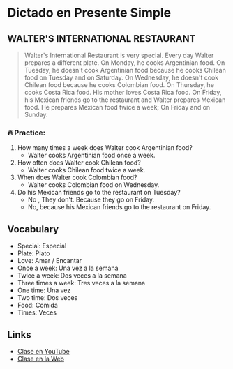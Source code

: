# Dictado en Presente Simple

## WALTER'S INTERNATIONAL RESTAURANT

> Walter's International Restaurant is very special. Every day Walter prepares a different plate. On Monday, he cooks Argentinian food. On Tuesday, he doesn't cook Argentinian food because he cooks Chilean food on Tuesday and on Saturday. On Wednesday, he doesn't cook Chilean food because he cooks Colombian food. On Thursday, he cooks Costa Rica food. His mother loves Costa Rica food. On Friday, his Mexican friends go to the restaurant and Walter prepares Mexican food. He prepares Mexican food twice a week; On Friday and on Sunday. 


### 🔥 Practice:

1. How many times a week does Walter cook Argentinian food?
	- Walter cooks Argentinian food once a week.
2. How often does Walter cook Chilean food?
	- Walter cooks Chilean food twice a week.
3. When does Walter cook Colombian food?
	- Walter cooks Colombian food on Wednesday.
4. Do his Mexican friends go to the restaurant on Tuesday?
	- No , They don't. Because they go on Friday.
	- No, because his Mexican friends go to the restaurant on Friday.

## Vocabulary

- Special: Especial     
- Plate: Plato    
- Love: Amar / Encantar      
- Once a week: Una vez a la semana
- Twice a week: Dos veces a la semana
- Three times a week: Tres veces a la semana    
- One time: Una vez   
- Two time: Dos veces    
- Food: Comida   
- Times: Veces   

## Links

- [Clase en YouTube](https://www.youtube.com/watch?v=gU-iDfNgMDA&list=PLgrNDDl9MxYmUmf19zPiljdg8FKIRmP78&index=23)  
- [Clase en la Web](https://www.pacho8a.com/ingl%C3%A9s/curso-ingl%C3%A9s-desde-cero/lecci%C3%B3n-1/)





